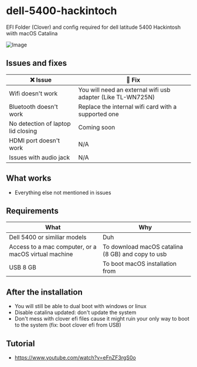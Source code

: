 # dell-5400-hackintoch

EFI Folder (Clover) and config required for dell latitude 5400 Hackintosh wiith macOS Catalina

![Image](https://i.imgur.com/OtSV3bk.png)

## Issues and fixes

:x: Issue | :wrench: Fix
------------ | -------------
Wifi doesn't work | You will need an external wifi usb adapter (Like TL-WN725N)
Bluetooth doesn't work | Replace the internal wifi card with a supported one
No detection of laptop lid closing | Coming soon
HDMI port doesn't work | N/A
Issues with audio jack | N/A

## What works

- Everything else not mentioned in issues

## Requirements

What | Why
------------ | -------------
Dell 5400 or similiar models | Duh
Access to a mac computer, or a macOS virtual machine | To download macOS catalina (8 GB) and copy to usb
USB 8 GB | To boot macOS installation from

## After the installation

- You will still be able to dual boot with windows or linux 
- Disable catalina updated: don't update the system
- Don't mess with clover efi files cause it might ruin your only way to boot to the system (fix: boot clover efi from USB)

## Tutorial

- https://www.youtube.com/watch?v=eFnZF3rgS0o

